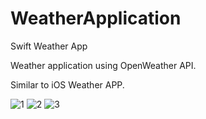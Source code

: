 # WeatherApplication
Swift Weather App


Weather application using OpenWeather API.

Similar to iOS Weather APP. 

![1](https://user-images.githubusercontent.com/46454176/67517170-a5ea9c00-f6aa-11e9-9926-d42d4f98b890.jpg)
![2](https://user-images.githubusercontent.com/46454176/67517203-bd298980-f6aa-11e9-9be4-4c852953275c.jpg)
![3](https://user-images.githubusercontent.com/46454176/67517211-c286d400-f6aa-11e9-8713-192d28fa3d09.jpg)
